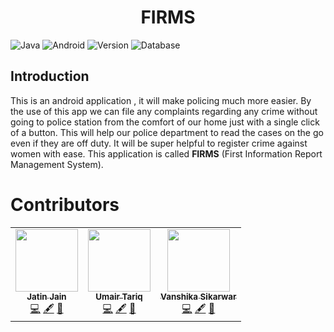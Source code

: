 # <div align="center"> FIRMS</div>

![Java](https://img.shields.io/badge/language-Java-blue?style=for-the-badge)
![Android](https://img.shields.io/badge/SDK-Android-green?style=for-the-badge)
![Version](https://img.shields.io/badge/SDK--Version-4.1-red?style=for-the-badge)
![Database](https://img.shields.io/badge/database-Firestore-blue?style=for-the-badge)

## Introduction
This is an android application , it will make policing much more easier. By the use of this app we can file any complaints regarding any crime without going to police station from the comfort of our home just with a single click of a button. This will help our police department to read the cases on the go even if they are off duty. It will be super helpful to register crime against women with ease. This application is called **FIRMS** (First Information Report Management System).
 
 
# Contributors

<table>
  <tr>
   <td align="center"><a href="https://github.com/jatinjain001"><img src="https://avatars3.githubusercontent.com/u/46483236?s=460&u=7aaaaa037e704a2c1e0a6907f82a1c205b05c518&v=4?v=4" width="100px;" alt=""/><br /><sub><b>Jatin Jain</b></sub></a><br /><a href="https://github.com/bingJunior/wow/commits?author=jatinjain001" title="Code">💻</a>
   </a> <a href="#content-jatinjain001" title="Content">🖋</a> <a href="https://github.com/bingJunior/wow/commits?author=jatinjain001" title="Documentation">📖</a></td></td>
    <td align="center"><a href="https://bingJunior/wow.github.io"><img src="https://avatars0.githubusercontent.com/u/51081116?s=400&u=ba6740ba4bf891f227ea34a1a66a860016e6b9eb&v=4" width="100px;" alt=""/><br /><sub><b>Umair Tariq</b></sub></a><br /><a href="https://github.com/bingJunior/commits?author=bingJunior" title="Code">💻</a> <a href="#content-bingJunior" title="Content">🖋</a> <a href="https://github.com/bingJunior/wow/commits?author=bingJunior" title="Documentation">📖</a></td>
    <td align="center"><a href="https://github.com/Vanshika-RJIT"><img src="https://avatars3.githubusercontent.com/u/51281975?s=460&u=05b89f9981c540ae6bb0d4f907f6ca32b79993de&v=4" width="100px;" alt=""/><br /><sub><b>Vanshika Sikarwar</b></sub></a><br /><a href="https://github.com/bingJunior/wow/commits?author=Vanshika-RJIT" title="Code">💻</a>
 <a href="#content-Vanshika-RJIT" title="Content">🖋</a> <a href="https://github.com/bingJunior/wow/commits?author=Vanshika-RJIT" title="Documentation">📖</a></td>
</td>
   </table>
